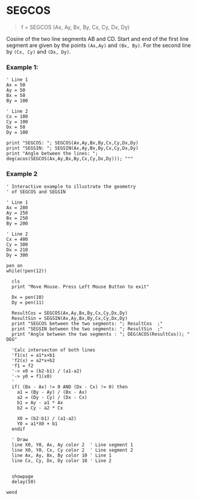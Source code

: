 # SEGCOS

> f = SEGCOS (Ax, Ay, Bx, By, Cx, Cy, Dx, Dy)

Cosine of the two line segments AB and CD. Start and end of the first line segment are given by the points `(Ax,Ay)` and `(Bx, By)`. For the second line by `(Cx, Cy)` and `(Dx, Dy)`.

### Example 1:

```
' Line 1
Ax = 50
Ay = 50
Bx = 50
By = 100

' Line 2
Cx = 100
Cy = 100
Dx = 50
Dy = 100

print "SEGCOS: "; SEGCOS(Ax,Ay,Bx,By,Cx,Cy,Dx,Dy)
print "SEGSIN: "; SEGSIN(Ax,Ay,Bx,By,Cx,Cy,Dx,Dy)
print "Angle between the lines: "; deg(acos(SEGCOS(Ax,Ay,Bx,By,Cx,Cy,Dx,Dy))); "°"
```

### Example 2

```
' Interactive example to illustrate the geometry
' of SEGCOS and SEGSIN

' Line 1
Ax = 280
Ay = 250
Bx = 250
By = 200

' Line 2
Cx = 400
Cy = 300
Dx = 210
Dy = 300

pen on
while(!pen(12))

  cls
  print "Move Mouse. Press Left Mouse Button to exit"
  
  Dx = pen(10)
  Dy = pen(11)
  
  ResultCos = SEGCOS(Ax,Ay,Bx,By,Cx,Cy,Dx,Dy)
  ResultSin = SEGSIN(Ax,Ay,Bx,By,Cx,Cy,Dx,Dy)
  print "SEGCOS between the two segments: "; ResultCos  ;"
  print "SEGSIN between the two segments: "; ResultSin  ;"
  print "Angle between the two segments : "; DEG(ACOS(ResultCos)); " DEG"
  
  'Calc intersecton of both lines
  'f1(x) = a1*x+b1
  'f2(x) = a2*x+b2
  'f1 = f2
  '-> x0 = (b2-b1) / (a1-a2)
  '-> y0 = f1(x0)
  '  
  if( (Bx - Ax) != 0 AND (Dx - Cx) != 0) then
    a1 = (By - Ay) / (Bx - Ax)
    a2 = (Dy - Cy) / (Dx - Cx)
    b1 = Ay - a1 * Ax
    b2 = Cy - a2 * Cx
  
    X0 = (b2-b1) / (a1-a2) 
    Y0 = a1*X0 + b1
  endif
  
  ' Draw
  line X0, Y0, Ax, Ay color 2  ' Line segment 1
  line X0, Y0, Cx, Cy color 2  ' Line segment 2
  line Ax, Ay, Bx, By color 10 ' Line 1
  line Cx, Cy, Dx, Dy color 10 ' Line 2
  
  
  showpage
  delay(50)
  
wend
```
